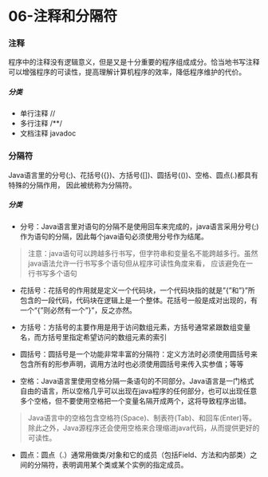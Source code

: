 # 06-注释和分隔符

### 注释

​		程序中的注释没有逻辑意义，但是又是十分重要的程序组成成分。恰当地书写注释可以增强程序的可读性，提高理解计算机程序的效率，降低程序维护的代价。

##### 分类

- 单行注释 //
- 多行注释 /**/
- 文档注释 javadoc

### 分隔符

​		Java语言里的分号(;)、花括号({})、方括号([])、圆括号(())、空格、圆点(.)都具有特殊的分隔作用，  因此被统称为分隔符。

##### 分类

- 分号：Java语言里对语句的分隔不是使用回车来完成的，java语言采用分号(;)作为语句的分隔，因此每个java语句必须使用分号作为结尾。

> 注意：java语句可以跨越多行书写，但字符串和变量名不能跨越多行。虽然java语法允许一行书写多个语句但从程序可读性角度来看，  应该避免在一行书写多个语句

- 花括号：花括号的作用就是定义一个代码块，一个代码块指的就是”{”和”}”所包含的一段代码，代码块在逻辑上是一个整体。花括号一般是成对出现的，有一个“{”则必然有一个”}”，反之亦然。 

- 方括号：方括号的主要作用是用于访问数组元素，方括号通常紧跟数组变量名，而方括号里指定希望访问的数组元素的索引

- 圆括号：圆括号是一个功能非常丰富的分隔符：定义方法时必须使用圆括号来包含所有的形参声明，调用方法时也必须使用圆括号来传入实参值；等等

- 空格：Java语言里使用空格分隔一条语句的不同部分。Java语言是一门格式自由的语言，所以空格几乎可以出现在java程序的任何部分，也可以出现任意多个空格，但不要使用空格把一个变量名隔开成两个，这将导致程序出错。

> Java语言中的空格包含空格符(Space)、制表符(Tab)、和回车(Enter)等。除此之外，Java源程序还会使用空格来合理缩进java代码，从而提供更好的可读性。

- 圆点：圆点（.）通常用做类/对象和它的成员（包括Field、方法和内部类）之间的分隔符，表明调用某个类或某个实例的指定成员。






